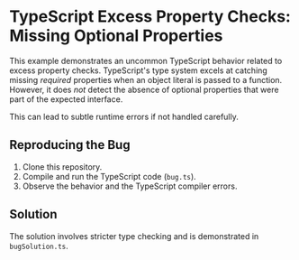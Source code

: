 # TypeScript Excess Property Checks: Missing Optional Properties

This example demonstrates an uncommon TypeScript behavior related to excess property checks.  TypeScript's type system excels at catching missing *required* properties when an object literal is passed to a function.  However, it does *not* detect the absence of optional properties that were part of the expected interface.

This can lead to subtle runtime errors if not handled carefully.

## Reproducing the Bug

1.  Clone this repository.
2.  Compile and run the TypeScript code (`bug.ts`).
3.  Observe the behavior and the TypeScript compiler errors.

## Solution

The solution involves stricter type checking and is demonstrated in `bugSolution.ts`.